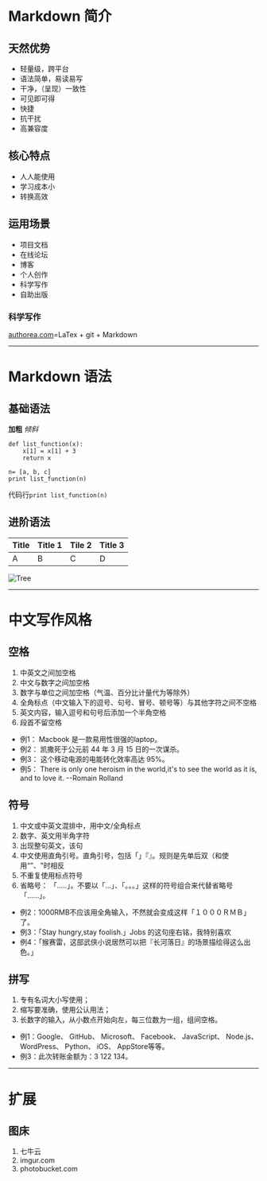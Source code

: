 # Markdown 简介
## 天然优势
* 轻量级，跨平台
* 语法简单，易读易写
* 干净，（呈现）一致性
* 可见即可得
* 快捷
* 抗干扰
* 高兼容度

## 核心特点
* 人人能使用
* 学习成本小
* 转换高效

## 运用场景
* 项目文档
* 在线论坛
* 博客
* 个人创作
* 科学写作
* 自助出版

### 科学写作
[authorea.com](https://www.authorea.com)=LaTex + git + Markdown
***

# Markdown 语法
## 基础语法
**加粗** *倾斜*

```
def list_function(x):
    x[1] = x[1] + 3
    return x
    
n= [a, b, c]
print list_function(n)
```
代码行`print list_function(n)`

## 进阶语法
|Title|Title 1|Tile 2|Title 3|
|---|---|---|---|
|A|B|C|D|

![Tree](Downloads/Tree.jpg)
___

# 中文写作风格
## 空格
1. 中英文之间加空格
2. 中文与数字之间加空格
3. 数字与单位之间加空格（气温、百分比计量代为等除外）
4. 全角标点（中文输入下的逗号、句号、冒号、顿号等）与其他字符之间不空格
5. 英文内容，输入逗号和句号后添加一个半角空格
6. 段首不留空格

* 例1： Macbook 是一款易用性很强的laptop。
* 例2： 凯撒死于公元前 44 年 3 月 15 日的一次谋杀。
* 例3： 这个移动电源的电能转化效率高达 95%。
* 例5： There is only one heroism in the world,it's to see the world as it is, and to love it. --Romain Rolland

## 符号
1. 中文或中英文混排中，用中文/全角标点
2. 数字、英文用半角字符
3. 出现整句英文，该句
4. 中文使用直角引号。直角引号，包括「」『』。规则是先单后双（和使用“”、"时相反
5. 不重复使用标点符号
6. 省略号： 「.....」。不要以「...」、「。。。」这样的符号组合来代替省略号「......」。

* 例2：1000RMB不应该用全角输入，不然就会变成这样「１０００ＲＭＢ」了。
* 例3：「Stay hungry,stay foolish.」Jobs 的这句座右铭，我特别喜欢
* 例4：「猴赛雷，这部武侠小说居然可以把『长河落日』的场景描绘得这么出色。」

## 拼写
1. 专有名词大小写使用；
2. 缩写要准确，使用公认用法；
3. 长数字的输入，从小数点开始向左，每三位数为一组，组间空格。

* 例1：Google、 GitHub、 Microsoft、 Facebook、 JavaScript、 Node.js、 WordPress、 Python、 iOS、 AppStore等等。
* 例3：此次转账金额为：3 122 134。

---
# 扩展
## 图床
1. 七牛云
2. imgur.com
3. photobucket.com
